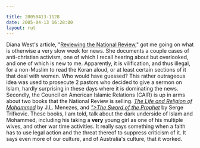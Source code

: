 ```yaml
---

title: 20050413-1128
date: 2005-04-13 16:28:00
layout: rut
---
```


<p> Diana West's article, "<a href="http://www.townhall.com/columnists/dianawest/dw20050411.shtml">Reviewing
the National Review</a>," got me going on what is otherwise
a very slow week for news.  She documents a couple cases of
anti-christian activism, one of which I recall hearing about
but overlooked, and one of which is new to me.  Apparently,
it is vilification, and thus illegal, for a non-Muslim to read
the Koran aloud, or at least certain sections of it that deal
with women.  Who would have guessed?  This rather outrageous idea
was used to prosecute 2 pastors who decided to give a sermon on
Islam, hardly surprising in these days where it is dominating
the news.  Secondly, the Council on American Islamic Relations
(CAIR) is up in arms about two books that the National Review
is selling.  <em><a href="http://www.thbookservice.com/BookPage.asp?prod_cd=c6614">The
Life and Religion of Mohammed</a></em> by J.L. Menezes,
and <em><a href="http://www.thbookservice.com/<?php echo
htmlentities("BookPage.asp?prod_cd=C6077"); ?>">The Sword of the
Prophet</a></em> by Serge Trifkovic.  These books, I am told,
talk about the dark underside of Islam and Mohammed, including his
taking a <strong>very</strong> young girl as one of his multiple
wives, and other war time activities.  It really says something
when a faith has to use legal action and the threat thereof to
suppress criticism of it.  It says even more of our culture, and of
Australia's culture, that it worked.</p>

